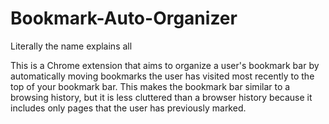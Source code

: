 # Bookmark-Auto-Organizer
Literally the name explains all

This is a Chrome extension that aims to organize a user's bookmark bar by automatically moving bookmarks the user has visited most recently to the top of your bookmark bar. This makes the bookmark bar similar to a browsing history, but it is less cluttered than a browser history because it includes only pages that the user has previously marked.
